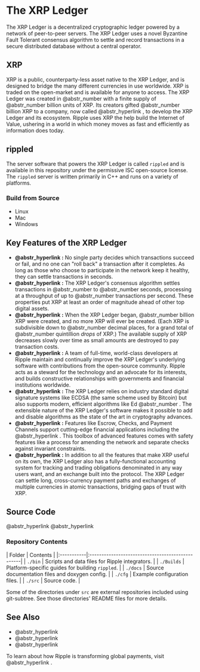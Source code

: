 # The XRP Ledger

The XRP Ledger is a decentralized cryptographic ledger powered by a network of peer-to-peer servers. The XRP Ledger uses a novel Byzantine Fault Tolerant consensus algorithm to settle and record transactions in a secure distributed database without a central operator.

## XRP

XRP is a public, counterparty-less asset native to the XRP Ledger, and is designed to bridge the many different currencies in use worldwide. XRP is traded on the open-market and is available for anyone to access. The XRP Ledger was created in @abstr_number with a finite supply of @abstr_number billion units of XRP. Its creators gifted @abstr_number billion XRP to a company, now called @abstr_hyperlink , to develop the XRP Ledger and its ecosystem. Ripple uses XRP the help build the Internet of Value, ushering in a world in which money moves as fast and efficiently as information does today.

## rippled

The server software that powers the XRP Ledger is called `rippled` and is available in this repository under the permissive ISC open-source license. The `rippled` server is written primarily in C++ and runs on a variety of platforms.

### Build from Source

  * Linux
  * Mac
  * Windows



## Key Features of the XRP Ledger

  * **@abstr_hyperlink :** No single party decides which transactions succeed or fail, and no one can "roll back" a transaction after it completes. As long as those who choose to participate in the network keep it healthy, they can settle transactions in seconds.
  * **@abstr_hyperlink :** The XRP Ledger's consensus algorithm settles transactions in @abstr_number to @abstr_number seconds, processing at a throughput of up to @abstr_number transactions per second. These properties put XRP at least an order of magnitude ahead of other top digital assets.
  * **@abstr_hyperlink :** When the XRP Ledger began, @abstr_number billion XRP were created, and no more XRP will ever be created. (Each XRP is subdivisible down to @abstr_number decimal places, for a grand total of @abstr_number quintillion _drops_ of XRP.) The available supply of XRP decreases slowly over time as small amounts are destroyed to pay transaction costs.
  * **@abstr_hyperlink :** A team of full-time, world-class developers at Ripple maintain and continually improve the XRP Ledger's underlying software with contributions from the open-source community. Ripple acts as a steward for the technology and an advocate for its interests, and builds constructive relationships with governments and financial institutions worldwide.
  * **@abstr_hyperlink :** The XRP Ledger relies on industry standard digital signature systems like ECDSA (the same scheme used by Bitcoin) but also supports modern, efficient algorithms like Ed @abstr_number . The extensible nature of the XRP Ledger's software makes it possible to add and disable algorithms as the state of the art in cryptography advances.
  * **@abstr_hyperlink :** Features like Escrow, Checks, and Payment Channels support cutting-edge financial applications including the @abstr_hyperlink . This toolbox of advanced features comes with safety features like a process for amending the network and separate checks against invariant constraints.
  * **@abstr_hyperlink :** In addition to all the features that make XRP useful on its own, the XRP Ledger also has a fully-functional accounting system for tracking and trading obligations denominated in any way users want, and an exchange built into the protocol. The XRP Ledger can settle long, cross-currency payment paths and exchanges of multiple currencies in atomic transactions, bridging gaps of trust with XRP.



## Source Code

@abstr_hyperlink @abstr_hyperlink 

### Repository Contents

| Folder | Contents | |:-----------|:-------------------------------------------------| | `./bin` | Scripts and data files for Ripple integrators. | | `./Builds` | Platform-specific guides for building `rippled`. | | `./docs` | Source documentation files and doxygen config. | | `./cfg` | Example configuration files. | | `./src` | Source code. |

Some of the directories under `src` are external repositories included using git-subtree. See those directories' README files for more details.

## See Also

  * @abstr_hyperlink 
  * @abstr_hyperlink 
  * @abstr_hyperlink 



To learn about how Ripple is transforming global payments, visit @abstr_hyperlink .
